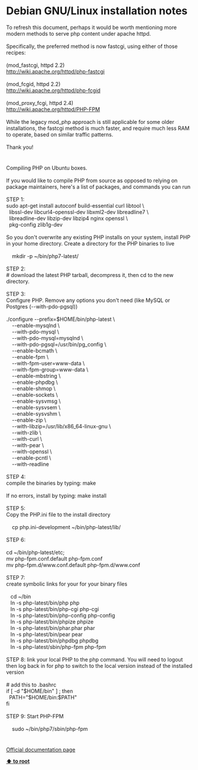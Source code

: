 # Debian GNU/Linux installation notes




<div class="phpcode"><span class="html">
To refresh this document, perhaps it would be worth mentioning more modern methods to serve php content under apache httpd.<br><br>Specifically, the preferred method is now fastcgi, using either of those recipes:<br><br>(mod_fastcgi, httpd 2.2)<br><a href="http://wiki.apache.org/httpd/php-fastcgi" rel="nofollow" target="_blank">http://wiki.apache.org/httpd/php-fastcgi</a><br><br>(mod_fcgid, httpd 2.2)<br><a href="http://wiki.apache.org/httpd/php-fcgid" rel="nofollow" target="_blank">http://wiki.apache.org/httpd/php-fcgid</a><br><br>(mod_proxy_fcgi, httpd 2.4)<br><a href="http://wiki.apache.org/httpd/PHP-FPM" rel="nofollow" target="_blank">http://wiki.apache.org/httpd/PHP-FPM</a><br><br>While the legacy mod_php approach is still applicable for some older installations, the fastcgi method is much faster, and require much less RAM to operate, based on similar traffic patterns.<br><br>Thank you!</span>
</div>
  

#


<div class="phpcode"><span class="html">
Compiling PHP on Ubuntu boxes.<br><br>If you would like to compile PHP from source as opposed to relying on package maintainers, here&apos;s a list of packages, and commands you can run<br><br>STEP 1:<br>sudo apt-get install autoconf build-essential curl libtool \<br>&#xA0; libssl-dev libcurl4-openssl-dev libxml2-dev libreadline7 \<br>&#xA0; libreadline-dev libzip-dev libzip4 nginx openssl \<br>&#xA0; pkg-config zlib1g-dev<br><br>So you don&apos;t overwrite any existing PHP installs on your system, install PHP in your home directory. Create a directory for the PHP binaries to live<br><br>&#xA0; &#xA0; mkdir -p ~/bin/php7-latest/<br><br>STEP 2:<br># download the latest PHP tarball, decompress it, then cd to the new directory.<br><br>STEP 3:<br>Configure PHP. Remove any options you don&apos;t need (like MySQL or Postgres (--with-pdo-pgsql))<br><br>./configure --prefix=$HOME/bin/php-latest \<br>&#xA0; &#xA0; --enable-mysqlnd \<br>&#xA0; &#xA0; --with-pdo-mysql \<br>&#xA0; &#xA0; --with-pdo-mysql=mysqlnd \<br>&#xA0; &#xA0; --with-pdo-pgsql=/usr/bin/pg_config \<br>&#xA0; &#xA0; --enable-bcmath \<br>&#xA0; &#xA0; --enable-fpm \<br>&#xA0; &#xA0; --with-fpm-user=www-data \<br>&#xA0; &#xA0; --with-fpm-group=www-data \<br>&#xA0; &#xA0; --enable-mbstring \<br>&#xA0; &#xA0; --enable-phpdbg \<br>&#xA0; &#xA0; --enable-shmop \<br>&#xA0; &#xA0; --enable-sockets \<br>&#xA0; &#xA0; --enable-sysvmsg \<br>&#xA0; &#xA0; --enable-sysvsem \<br>&#xA0; &#xA0; --enable-sysvshm \<br>&#xA0; &#xA0; --enable-zip \<br>&#xA0; &#xA0; --with-libzip=/usr/lib/x86_64-linux-gnu \<br>&#xA0; &#xA0; --with-zlib \<br>&#xA0; &#xA0; --with-curl \<br>&#xA0; &#xA0; --with-pear \<br>&#xA0; &#xA0; --with-openssl \<br>&#xA0; &#xA0; --enable-pcntl \<br>&#xA0; &#xA0; --with-readline<br><br>STEP 4:<br>compile the binaries by typing: make<br><br>If no errors, install by typing: make install<br><br>STEP 5:<br>Copy the PHP.ini file to the install directory<br><br>&#xA0; &#xA0; cp php.ini-development ~/bin/php-latest/lib/ <br><br>STEP 6:<br><br>cd ~/bin/php-latest/etc; <br>mv php-fpm.conf.default php-fpm.conf<br>mv php-fpm.d/www.conf.default php-fpm.d/www.conf<br><br>STEP 7:<br>create symbolic links for your for your binary files<br><br>&#xA0;&#xA0; cd ~/bin<br>&#xA0;&#xA0; ln -s php-latest/bin/php php<br>&#xA0;&#xA0; ln -s php-latest/bin/php-cgi php-cgi<br>&#xA0;&#xA0; ln -s php-latest/bin/php-config php-config<br>&#xA0;&#xA0; ln -s php-latest/bin/phpize phpize<br>&#xA0;&#xA0; ln -s php-latest/bin/phar.phar phar<br>&#xA0;&#xA0; ln -s php-latest/bin/pear pear<br>&#xA0;&#xA0; ln -s php-latest/bin/phpdbg phpdbg<br>&#xA0;&#xA0; ln -s php-latest/sbin/php-fpm php-fpm<br><br>STEP 8: link your local PHP to the php command. You will need to logout then log back in for php to switch to the local version instead of the installed version<br><br># add this to .bashrc<br>if [ -d &quot;$HOME/bin&quot; ] ; then<br>&#xA0; PATH=&quot;$HOME/bin:$PATH&quot;<br>fi<br><br>STEP 9: Start PHP-FPM<br><br>&#xA0; &#xA0; sudo ~/bin/php7/sbin/php-fpm</span>
</div>
  

#

[Official documentation page](https://www.php.net/manual/en/install.unix.debian.php)

**[⬆ to root](/)**